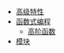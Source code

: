 - [高级特性]()
- [函数式编程]()
  - [高阶函数](functional-program/functional-program)
  <!-- - [返回函数](Neural_Networks_and_Deep_Learning/浅层神经网络) -->
  <!-- - [函数的参数](Neural_Networks_and_Deep_Learning/深层神经网络) -->
  <!-- - [递归函数](Neural_Networks_and_Deep_Learning/深层神经网络) -->
- [模块]()